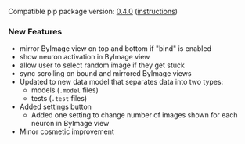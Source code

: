 <!--- https://github.com/mgroth0/deephy/releases -->

Compatible pip package version: [0.4.0](https://pypi.org/project/deephy/0.4.0/) ([instructions](https://colab.research.google.com/drive/1PNiGD26uBsktq64fqPg76yoN-ruixavj))

### New Features

 - mirror ByImage view on top and bottom if "bind" is enabled
 - show neuron activation in ByImage view
 - allow user to select random image if they get stuck
 - sync scrolling on bound and mirrored ByImage views
 - Updated to new data model that separates data into two types:
   - models (`.model` files)
   - tests (`.test` files)
 - Added settings button
   - Added one setting to change number of images shown for each neuron in ByImage view
 - Minor cosmetic improvement

[//]: # (### Bug Fixes)
[//]: # (### Notes)
[//]: # (### Todo)



